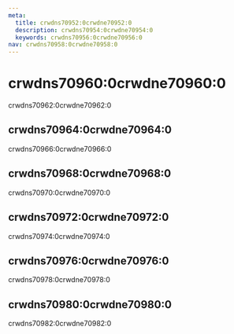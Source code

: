 ```yaml
---
meta:
  title: crwdns70952:0crwdne70952:0
  description: crwdns70954:0crwdne70954:0
  keywords: crwdns70956:0crwdne70956:0
nav: crwdns70958:0crwdne70958:0
---
```


# crwdns70960:0crwdne70960:0

crwdns70962:0crwdne70962:0

## crwdns70964:0crwdne70964:0

crwdns70966:0crwdne70966:0

<entry-ad />

## crwdns70968:0crwdne70968:0

crwdns70970:0crwdne70970:0

<random-ad />

## crwdns70972:0crwdne70972:0

crwdns70974:0crwdne70974:0

<discovery-ad />

## crwdns70976:0crwdne70976:0

crwdns70978:0crwdne70978:0

<sponsored-ad slug="freelancer-free" />

## crwdns70980:0crwdne70980:0

crwdns70982:0crwdne70982:0

<exit-ad />

<up-next />

<contribute />
